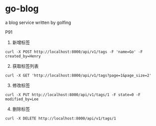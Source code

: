 # go-blog
a blog service written by golfing

P91

1. 新增标签
```
curl -X POST http://localhost:8000/api/v1/tags -F 'name=Go' -F created_by=Henry
```

2. 获取标签列表
```
curl -X GET 'http://localhost:8000/api/v1/tags?page=1&page_size=2'
```

3.  修改标签
```
curl -X PUT http://localhost:8000/api/v1/tags/1 -F state=0 -F modified_by=Lee
```

4. 删除标签
```
curl -X DELETE http://localhost:8000/api/v1/tags/1
```